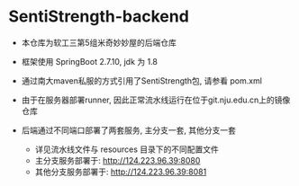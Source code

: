 # SentiStrength-backend

- 本仓库为软工三第5组米奇妙妙屋的后端仓库

- 框架使用 SpringBoot 2.7.10, jdk 为 1.8

- 通过南大maven私服的方式引用了SentiStrength包, 请参看 pom.xml

- 由于在服务器部署runner, 因此正常流水线运行在位于git.nju.edu.cn上的镜像仓库

- 后端通过不同端口部署了两套服务, 主分支一套, 其他分支一套
  - 详见流水线文件与 resources 目录下的不同配置文件
  - 主分支服务部署于: http://124.223.96.39:8080
  - 其他分支服务部署于: http://124.223.96.39:8081

